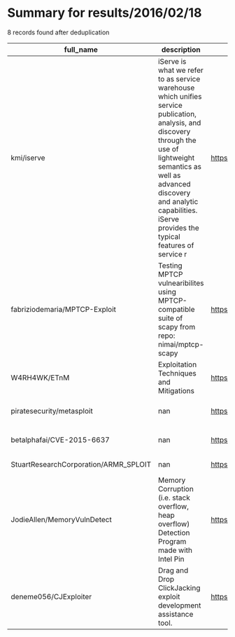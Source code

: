
# Summary for results/2016/02/18
    
8 records found after deduplication

| full_name | description | html_url | matched_list | matched_count | pushed_at | size | stargazers_count | language | forks_count | vul_ids |
|---------------------------------------|------------------------------------------------------------------------------------------------------------------------------------------------------------------------------------------------------------------------------------------------------------------|----------------------------------------------------------|----------------------------------|-----------------|---------------------------|--------|--------------------|------------|---------------|-------------------|
| kmi/iserve | iServe is what we refer to as service warehouse which unifies service publication, analysis, and discovery through the use of lightweight semantics as well as advanced discovery and analytic capabilities. iServe provides the typical features of service r | https://github.com/kmi/iserve | ['exploit'] | 1 | 2016-02-18 15:55:31+00:00 | 29409 | 23 | JavaScript | 18 | [] |
| fabriziodemaria/MPTCP-Exploit | Testing MPTCP vulnearibilites using MPTCP-compatible suite of scapy from repo: nimai/mptcp-scapy | https://github.com/fabriziodemaria/MPTCP-Exploit | ['exploit'] | 1 | 2016-02-18 17:13:11+00:00 | 470 | 5 | Python | 3 | [] |
| W4RH4WK/ETnM | Exploitation Techniques and Mitigations | https://github.com/W4RH4WK/ETnM | ['exploit'] | 1 | 2016-02-18 15:32:59+00:00 | 3820 | 4 | C | 0 | [] |
| piratesecurity/metasploit | nan | https://github.com/piratesecurity/metasploit | ['metasploit module OR payload'] | 1 | 2016-02-18 13:39:56+00:00 | 6 | 1 | nan | 0 | [] |
| betalphafai/CVE-2015-6637 | nan | https://github.com/betalphafai/CVE-2015-6637 | ['cve-2'] | 1 | 2016-02-18 14:40:19+00:00 | 41 | 7 | C | 5 | ['CVE-2015-6637'] |
| StuartResearchCorporation/ARMR_SPLOIT | nan | https://github.com/StuartResearchCorporation/ARMR_SPLOIT | ['sploit'] | 1 | 2016-02-18 19:14:15+00:00 | 2 | 0 | Ruby | 1 | [] |
| JodieAllen/MemoryVulnDetect | Memory Corruption (i.e. stack overflow, heap overflow) Detection Program made with Intel Pin | https://github.com/JodieAllen/MemoryVulnDetect | ['heap overflow'] | 1 | 2016-02-18 13:21:35+00:00 | 2926 | 0 | C++ | 0 | [] |
| deneme056/CJExploiter | Drag and Drop ClickJacking exploit development assistance tool. | https://github.com/deneme056/CJExploiter | ['exploit'] | 1 | 2016-02-18 17:04:41+00:00 | 331 | 9 | CSS | 58 | [] |
